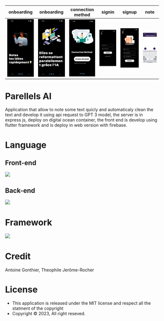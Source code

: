 onboarding               |  onboarding               | connection method | signin | signup | note
:-------------------------:|:-------------------------:|:-------------------------:|:-------------------------:|:-------------------------:|:-------------------------:|
<img src="https://github.com/Antoinegtir/parallel-ai/blob/main/screenshot/onboard.png?raw=true" alt="Calandar Page" width="150"/>|<img src="https://github.com/Antoinegtir/parallel-ai/blob/main/screenshot/onboard1.png?raw=true" alt="List Page" width="150"/>|<img src="https://github.com/Antoinegtir/parallel-ai/blob/main/screenshot/connection.png?raw=true" alt="E-learning Page" width="150"/>|<img src="https://github.com/Antoinegtir/parallel-ai/blob/main/screenshot/signin.png?raw=true" alt="E-learning Page" width="150"/>|<img src="https://github.com/Antoinegtir/parallel-ai/blob/main/screenshot/signup.png?raw=true" alt="E-learning Page" width="150"/>|<img src="https://github.com/Antoinegtir/parallel-ai/blob/main/screenshot/screen.png?raw=true" alt="E-learning Page" width="150"/>

# Parellels AI

Application that allow to note some text quicly and automaticaly clean the text and develop it using api request to GPT 3 model, the server is in express js, deploy on digital ocean container, the front end is develop using flutter framework and is deploy in web version with firebase.

# Language

## Front-end
<img src="https://skillicons.dev/icons?i=dart,kotlin,swift,html,css" />

## Back-end
<img src="https://skillicons.dev/icons?i=firebase,js,nodejs,express" />

# Framework
<img src="https://skillicons.dev/icons?i=flutter,express" />

# Credit
  
Antoine Gonthier, Theophile Jerôme-Rocher
  
# License

- This application is released under the MIT license and respect all the statment of the copyright
- Copyright © 2023, All right reseved.
